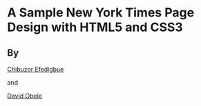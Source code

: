 # A Sample New York Times Page Design with HTML5 and CSS3

## By

[Chibuzor Efedigbue](https://www.github.com/uzorjchibuzor)

and

[David Obele](https://www.github.com/mrobele)
